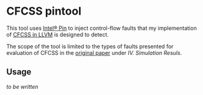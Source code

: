# CFCSS pintool #

This tool uses [Intel®
Pin](http://software.intel.com/en-us/articles/pin-a-dynamic-binary-instrumentation-tool)
to inject control-flow faults that my implementation of [CFCSS in
LLVM](https://github.com/hermannloose/cfcss) is designed to detect.

The scope of the tool is limited to the types of faults presented for
evaluation of CFCSS in the [original
paper](http://ieeexplore.ieee.org/xpls/abs_all.jsp?arnumber=994926) under *IV.
Simulation Resuls*.

## Usage ##

*to be written*
